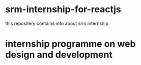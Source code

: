 # srm-internship-for-reactjs
this repositery contains info about srm internship
# internship programme on web design and development
